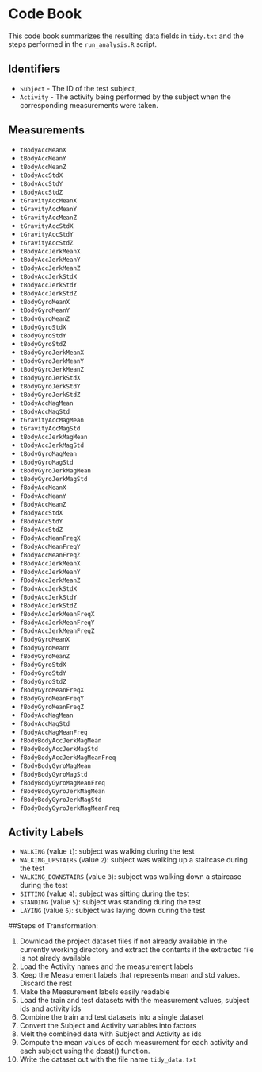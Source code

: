 # Code Book

This code book summarizes the resulting data fields in `tidy.txt` and the steps performed in the `run_analysis.R` script.

## Identifiers

* `Subject` - The ID of the test subject,
* `Activity` - The activity being performed by the subject when the corresponding measurements were taken.

## Measurements

* ` tBodyAccMeanX `
* ` tBodyAccMeanY `
* ` tBodyAccMeanZ `
* ` tBodyAccStdX `
* ` tBodyAccStdY `
* ` tBodyAccStdZ `
* ` tGravityAccMeanX `
* ` tGravityAccMeanY `
* ` tGravityAccMeanZ `
* ` tGravityAccStdX `
* ` tGravityAccStdY `
* ` tGravityAccStdZ `
* ` tBodyAccJerkMeanX `
* ` tBodyAccJerkMeanY `
* ` tBodyAccJerkMeanZ `
* ` tBodyAccJerkStdX `
* ` tBodyAccJerkStdY `
* ` tBodyAccJerkStdZ `
* ` tBodyGyroMeanX `
* ` tBodyGyroMeanY `
* ` tBodyGyroMeanZ `
* ` tBodyGyroStdX `
* ` tBodyGyroStdY `
* ` tBodyGyroStdZ `
* ` tBodyGyroJerkMeanX `
* ` tBodyGyroJerkMeanY `
* ` tBodyGyroJerkMeanZ `
* ` tBodyGyroJerkStdX `
* ` tBodyGyroJerkStdY `
* ` tBodyGyroJerkStdZ `
* ` tBodyAccMagMean `
* ` tBodyAccMagStd `
* ` tGravityAccMagMean `
* ` tGravityAccMagStd `
* ` tBodyAccJerkMagMean `
* ` tBodyAccJerkMagStd `
* ` tBodyGyroMagMean `
* ` tBodyGyroMagStd `
* ` tBodyGyroJerkMagMean `
* ` tBodyGyroJerkMagStd `
* ` fBodyAccMeanX `
* ` fBodyAccMeanY `
* ` fBodyAccMeanZ `
* ` fBodyAccStdX `
* ` fBodyAccStdY `
* ` fBodyAccStdZ `
* ` fBodyAccMeanFreqX `
* ` fBodyAccMeanFreqY `
* ` fBodyAccMeanFreqZ `
* ` fBodyAccJerkMeanX `
* ` fBodyAccJerkMeanY `
* ` fBodyAccJerkMeanZ `
* ` fBodyAccJerkStdX `
* ` fBodyAccJerkStdY `
* ` fBodyAccJerkStdZ `
* ` fBodyAccJerkMeanFreqX `
* ` fBodyAccJerkMeanFreqY `
* ` fBodyAccJerkMeanFreqZ `
* ` fBodyGyroMeanX `
* ` fBodyGyroMeanY `
* ` fBodyGyroMeanZ `
* ` fBodyGyroStdX `
* ` fBodyGyroStdY `
* ` fBodyGyroStdZ `
* ` fBodyGyroMeanFreqX `
* ` fBodyGyroMeanFreqY `
* ` fBodyGyroMeanFreqZ `
* ` fBodyAccMagMean `
* ` fBodyAccMagStd `
* ` fBodyAccMagMeanFreq `
* ` fBodyBodyAccJerkMagMean `
* ` fBodyBodyAccJerkMagStd `
* ` fBodyBodyAccJerkMagMeanFreq `
* ` fBodyBodyGyroMagMean `
* ` fBodyBodyGyroMagStd `
* ` fBodyBodyGyroMagMeanFreq `
* ` fBodyBodyGyroJerkMagMean `
* ` fBodyBodyGyroJerkMagStd `
* ` fBodyBodyGyroJerkMagMeanFreq `

## Activity Labels

* `WALKING` (value `1`): subject was walking during the test
* `WALKING_UPSTAIRS` (value `2`): subject was walking up a staircase during the test
* `WALKING_DOWNSTAIRS` (value `3`): subject was walking down a staircase during the test
* `SITTING` (value `4`): subject was sitting during the test
* `STANDING` (value `5`): subject was standing during the test
* `LAYING` (value `6`): subject was laying down during the test

##Steps of Transformation:

1. Download the project dataset files if not already available in the currently working directory and extract the contents if the extracted file is not alrady available
2. Load the Activity names and the measurement labels
3. Keep the Measurement labels that represents mean and std values. Discard the rest
4. Make the Measurement labels easily readable
5. Load the train and test datasets with the measurement values, subject ids and activity ids
6. Combine the train and test datasets into a single dataset
7. Convert the Subject and Activity variables into factors
8. Melt the combined data with Subject and Activity as ids
9. Compute the mean values of each measurement for each activity and each subject using the dcast() function.
10. Write the dataset out with the file name `tidy_data.txt`
